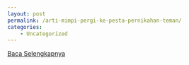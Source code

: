 ```yaml
---
layout: post
permalink: /arti-mimpi-pergi-ke-pesta-pernikahan-teman/
categories:
    - Uncategorized
---
```


[Baca Selengkapnya](/10)